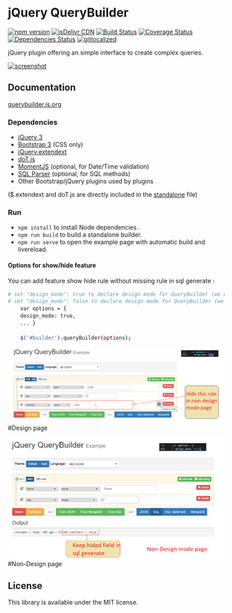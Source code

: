 # jQuery QueryBuilder

[![npm version](https://img.shields.io/npm/v/jQuery-QueryBuilder.svg?style=flat-square)](https://www.npmjs.com/package/jQuery-QueryBuilder)
[![jsDelivr CDN](https://data.jsdelivr.com/v1/package/npm/jQuery-QueryBuilder/badge)](https://www.jsdelivr.com/package/npm/jQuery-QueryBuilder)
[![Build Status](https://github.com/mistic100/jQuery-QueryBuilder/workflows/CI/badge.svg)](https://github.com/mistic100/jQuery-QueryBuilder/actions)
[![Coverage Status](https://img.shields.io/coveralls/mistic100/jQuery-QueryBuilder/master.svg?style=flat-square)](https://coveralls.io/r/mistic100/jQuery-QueryBuilder)
[![Dependencies Status](https://david-dm.org/mistic100/jQuery-QueryBuilder/status.svg?style=flat-square)](https://david-dm.org/mistic100/jQuery-QueryBuilder)
[![gitlocalized](https://gitlocalize.com/repo/5259/whole_project/badge.svg)](https://gitlocalize.com/repo/5259/whole_project?utm_source=badge)

jQuery plugin offering an simple interface to create complex queries.

[![screenshot](https://raw.githubusercontent.com/mistic100/jQuery-QueryBuilder/master/examples/screenshot.png)](https://querybuilder.js.org)

## Documentation
[querybuilder.js.org](https://querybuilder.js.org)

### Dependencies
 * [jQuery 3](https://jquery.com)
 * [Bootstrap 3](https://getbootstrap.com/docs/3.3) (CSS only)
 * [jQuery.extendext](https://github.com/mistic100/jQuery.extendext)
 * [doT.js](https://olado.github.io/doT)
 * [MomentJS](https://momentjs.com) (optional, for Date/Time validation)
 * [SQL Parser](https://github.com/mistic100/sql-parser) (optional, for SQL methods)
 * Other Bootstrap/jQuery plugins used by plugins

($.extendext and doT.js are directly included in the [standalone](https://github.com/mistic100/jQuery-QueryBuilder/blob/master/dist/js/query-builder.standalone.js) file)

### Run

 * `npm install` to install Node dependencies .
 * `npm run build` to build a standalone builder.
 * `npm run serve` to open the example page with automatic build and livereload.

#### Options for show/hide feature

You can add feature show hide rule without missing rule in sql generate :
```bash
# set "design_mode": true to declare design mode for QueryBuilder (we use it in design condition page)
# set "design_mode": false to declare design mode for QueryBuilder (we use it in non design page)
	var options = {
    design_mode: true,
	... }
	
	$('#builder').queryBuilder(options);
```

![](images/designmode.png)
#Design page

![](images/nondesignmode.png)
#Non-Design page

## License
This library is available under the MIT license.
